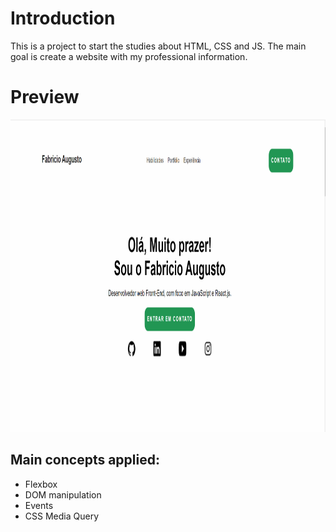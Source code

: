 # Introduction

This is a project to start the studies about HTML, CSS and JS.
The main goal is create a website with my professional information.

# Preview

<img src="https://github.com/fabricio22br/site-portfolio/blob/master/preview.png" height="500"/>

## Main concepts applied:

- Flexbox
- DOM manipulation
- Events
- CSS Media Query
